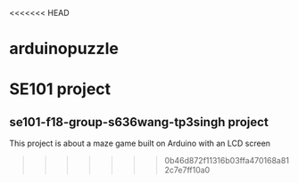<<<<<<< HEAD
# arduinopuzzle
SE101 project
=======
se101-f18-group-s636wang-tp3singh project
-----------------------------------------------------
This project is about a maze game built on Arduino with an LCD screen
 
>>>>>>> 0b46d872f11316b03ffa470168a812c7e7ff10a0
